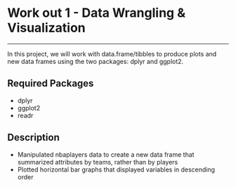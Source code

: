 # Work out 1 - Data Wrangling & Visualization 
***

In this project, we will work with data.frame/tibbles to produce plots and new data frames using the two packages: dplyr and ggplot2. 

## Required Packages 

* dplyr 
* ggplot2
* readr

## Description

* Manipulated nbaplayers data to create a new data frame that summarized attributes by teams, rather than by players 
* Plotted horizontal bar graphs that displayed variables in descending order 

